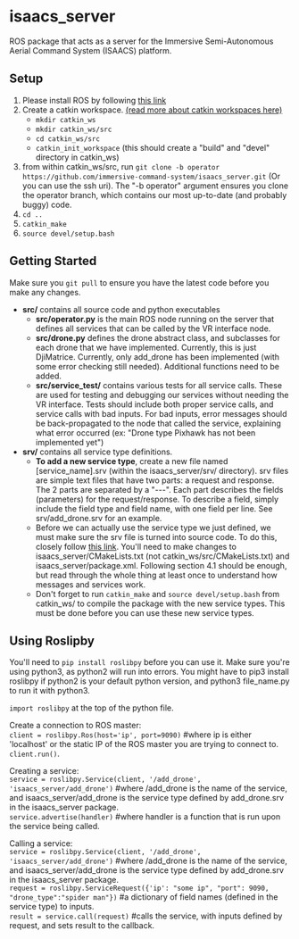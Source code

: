 # isaacs_server

ROS package that acts as a server for the Immersive Semi-Autonomous Aerial Command System (ISAACS) platform.

## Setup

1. Please install ROS by following [this link](http://wiki.ros.org/melodic/Installation)
2. Create a catkin workspace. [(read more about catkin workspaces here)](http://wiki.ros.org/catkin/workspaces) 
    * `mkdir catkin_ws`
    * `mkdir catkin_ws/src`
    * `cd catkin_ws/src`
    * `catkin_init_workspace` (this should create a "build" and "devel" directory in catkin_ws)
3. from within catkin_ws/src, run `git clone -b operator https://github.com/immersive-command-system/isaacs_server.git` (Or you can use the ssh uri). The "-b operator" argument ensures you clone the operator branch, which contains our most up-to-date (and probably buggy) code.
4. `cd ..`
5. `catkin_make`
6. `source devel/setup.bash`

## Getting Started

Make sure you `git pull` to ensure you have the latest code before you make any changes. 

* **src/** contains all source code and python executables
    * **src/operator.py** is the main ROS node running on the server that defines all services that can be called by the VR interface node.
    * **src/drone.py** defines the drone abstract class, and subclasses for each drone that we have implemented. Currently, this is just DjiMatrice. Currently, only add_drone has been implemented (with some error checking still needed). Additional functions need to be added.
    * **src/service_test/** contains various tests for all service calls. These are used for testing and debugging our services without needing the VR interface. Tests should include both proper service calls, and service calls with bad inputs. For bad inputs, error messages should be back-propagated to the node that called the service, explaining what error occurred (ex: "Drone type Pixhawk has not been implemented yet")
* **srv/** contains all service type definitions.
    * **To add a new service type**, create a new file named [service_name].srv (within the isaacs_server/srv/ directory). srv files are simple text files that have two parts: a request and response. The 2 parts are separated by a "---". Each part describes the fields (parameters) for the request/response. To describe a field, simply include the field type and field name, with one field per line. See srv/add_drone.srv for an example. 
    * Before we can actually use the service type we just defined, we must make sure the srv file is turned into source code. To do this, closely follow [this link](http://wiki.ros.org/ROS/Tutorials/CreatingMsgAndSrv). You'll need to make changes to isaacs_server/CMakeLists.txt (not catkin_ws/src/CMakeLists.txt) and isaacs_server/package.xml. Following section 4.1 should be enough, but read through the whole thing at least once to understand how messages and services work.
    * Don't forget to run `catkin_make` and `source devel/setup.bash` from catkin_ws/ to compile the package with the new service types. This must be done before you can use these new service types.
    
## Using Roslipby

You'll need to `pip install roslibpy` before you can use it. Make sure you're using python3, as python2 will run into errors. You might have to pip3 install roslibpy if python2 is your default python version, and python3 file_name.py to run it with python3.

`import roslibpy` at the top of the python file.

Create a connection to ROS master:  
    `client = roslibpy.Ros(host='ip', port=9090)` #where ip is either 'localhost' or the static IP of the ROS master you are trying to connect to.  
    `client.run()`. 

Creating a service:   
`service = roslibpy.Service(client, '/add_drone', 'isaacs_server/add_drone')` #where /add_drone is the name of the service, and isaacs_server/add_drone is the service type defined by add_drone.srv in the isaacs_server package.  
`service.advertise(handler)` #where handler is a function that is run upon the service being called. 

Calling a service:  
`service = roslibpy.Service(client, '/add_drone', 'isaacs_server/add_drone')` #where /add_drone is the name of the service, and isaacs_server/add_drone is the service type defined by add_drone.srv in the isaacs_server package.  
`request = roslibpy.ServiceRequest({'ip': "some ip", "port": 9090, "drone_type":"spider man"})` #a dictionary of field names (defined in the service type) to inputs.  
`result = service.call(request)` #calls the service, with inputs defined by request, and sets result to the callback.  


